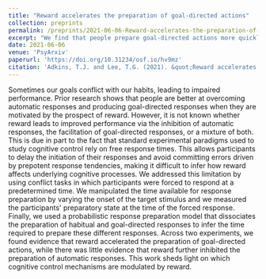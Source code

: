 ```yaml
---
title: "Reward accelerates the preparation of goal-directed actions"
collection: preprints
permalink: /preprints/2021-06-06-Reward-accelerates-the-preparation-of-goal-directed-actions
excerpt: "We find that people prepare goal-directed actions more quickly when they are motivated by reward. <br/><img src='/images/mot_simon_img.png'>"
date: 2021-06-06
venue: 'PsyArxiv'
paperurl: 'https://doi.org/10.31234/osf.io/hv9mz'
citation: 'Adkins, T.J. and Lee, T.G. (2021). &quot;Reward accelerates the preparation of goal-directed actions.&quot; <i>PsyArxiv</i>.'
---
```


Sometimes our goals conflict with our habits, leading to impaired performance. Prior research shows that people are better at overcoming automatic responses and producing goal-directed responses when they are motivated by the prospect of reward. However, it is not known whether reward leads to improved performance via the inhibition of automatic responses, the facilitation of goal-directed responses, or a mixture of both. This is due in part to the fact that standard experimental paradigms used to study cognitive control rely on free response times. This allows participants to delay the initiation of their responses and avoid committing errors driven by prepotent response tendencies, making it difficult to infer how reward affects underlying cognitive processes. We addressed this limitation by using conflict tasks in which participants were forced to respond at a predetermined time. We manipulated the time available for response preparation by varying the onset of the target stimulus and we measured the participants' preparatory state at the time of the forced response. Finally, we used a probabilistic response preparation model that dissociates the preparation of habitual and goal-directed responses to infer the time required to prepare these different responses. Across two experiments, we found evidence that reward accelerated the preparation of goal-directed actions, while there was little evidence that reward further inhibited the preparation of automatic responses. This work sheds light on which cognitive control mechanisms are modulated by reward.
